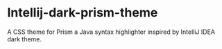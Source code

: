 # Intellij-dark-prism-theme

A CSS theme for Prism a Java syntax highlighter inspired by IntelliJ IDEA dark theme.
